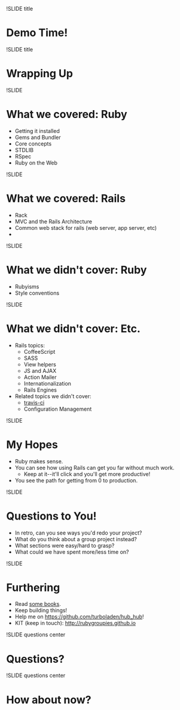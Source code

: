 !SLIDE title
# Demo Time!


!SLIDE title
# Wrapping Up


!SLIDE
# What we covered: Ruby

* Getting it installed
* Gems and Bundler
* Core concepts
* STDLIB
* RSpec
* Ruby on the Web


!SLIDE
# What we covered: Rails

* Rack
* MVC and the Rails Architecture
* Common web stack for rails (web server, app server, etc)
*

!SLIDE
# What we didn't cover: Ruby

* Rubyisms
* Style conventions

!SLIDE
# What we didn't cover: Etc.

* Rails topics:
    * CoffeeScript
    * SASS
    * View helpers
    * JS and AJAX
    * Action Mailer
    * Internationalization
    * Rails Engines
* Related topics we didn't cover:
    * [travis-ci](http://travis-ci.org)
    * Configuration Management


!SLIDE
# My Hopes

* Ruby makes sense.
* You can see how using Rails can get you far without much work.
    * Keep at it--it'll click and you'll get more productive!
* You see the path for getting from 0 to production.


!SLIDE
# Questions to You!

* In retro, can you see ways you'd redo your project?
* What do you think about a group project instead?
* What sections were easy/hard to grasp?
* What could we have spent more/less time on?


!SLIDE
# Furthering

* Read [some books](d1#11).
* Keep building things!
* Help me on https://github.com/turboladen/hub_hub!
* KIT (keep in touch): http://rubygroupies.github.io


!SLIDE questions center
# Questions?


!SLIDE questions center
# How about now?
